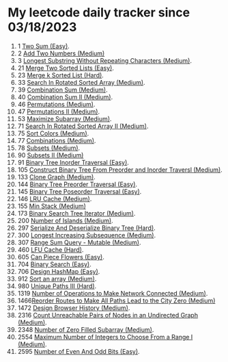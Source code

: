 # My leetcode daily tracker since 03/18/2023
1. 1 [Two Sum (Easy)](https://github.com/calebhuangsea/Leetcode/tree/main/leetcode/src/E1TwoSum).
2. 2 [Add Two Numbers (Medium)](https://github.com/calebhuangsea/Leetcode/tree/main/leetcode/src/M2AddTwoNumbers)
3. 3 [Longest Substring Without Repeating Characters (Medium)](https://github.com/calebhuangsea/Leetcode/tree/main/leetcode/src/M33SearchInRotatedSortedArray).
4. 21 [Merge Two Sorted Lists (Easy)](https://github.com/calebhuangsea/Leetcode/tree/main/leetcode/src/E21MergeTwoSortedLists).
5. 23 [Merge k Sorted List (Hard)](https://github.com/calebhuangsea/Leetcode/tree/main/leetcode/src/H23MergeKSortedLists).
6. 33 [Search In Rotated Sorted Array (Medium)](https://github.com/calebhuangsea/Leetcode/tree/main/leetcode/src/M33SearchInRotatedSortedArray).
7. 39 [Combination Sum (Medium)](https://github.com/calebhuangsea/Leetcode/tree/main/leetcode/src/M39CombinationSum).
8. 40 [Combination Sum II (Medium)](https://github.com/calebhuangsea/Leetcode/tree/main/leetcode/src/M40CombinationSumII).
9. 46 [Permutations (Medium)](https://github.com/calebhuangsea/Leetcode/tree/main/leetcode/src/M46Permutations).
10. 47 [Permutations II (Medium)](https://github.com/calebhuangsea/Leetcode/tree/main/leetcode/src/M47PermutationsII).
11. 53 [Maximize Subarray (Medium)](https://github.com/calebhuangsea/Leetcode/tree/main/leetcode/src/M53MaximumSubarray).
12. 71 [Search In Rotated Sorted Array II (Medium)](https://github.com/calebhuangsea/Leetcode/tree/main/leetcode/src/M71SearchInRotatedSortedArrayII).
13. 75 [Sort Colors (Medium)](https://github.com/calebhuangsea/Leetcode/tree/main/leetcode/src/M75SortColors).
14. 77 [Combinations (Medium)](https://github.com/calebhuangsea/Leetcode/tree/main/leetcode/src/M77Combinations).
15. 78 [Subsets (Medium)](https://github.com/calebhuangsea/Leetcode/tree/main/leetcode/src/M78Subsets).
16. 90 [Subsets II (Medium)](https://github.com/calebhuangsea/Leetcode/tree/main/leetcode/src/M90SubsetsII)
17. 91 [Binary Tree Inorder Traversal (Easy)](https://github.com/calebhuangsea/Leetcode/tree/main/leetcode/src/E91BinaryTreeInorderTraversal).
18. 105 [Construct Binary Tree From Preorder and Inorder Traversl (Medium)](https://github.com/calebhuangsea/Leetcode/tree/main/leetcode/src/M105ConstructBinaryTreeFromPreorderAndInorderTraversal).
19. 133 [Clone Graph (Medium)](https://github.com/calebhuangsea/Leetcode/tree/main/leetcode/src/M133CloneGraph).
20. 144 [Binary Tree Preorder Traversal (Easy)](https://github.com/calebhuangsea/Leetcode/tree/main/leetcode/src/E144BinaryTreePreorderTraversal).
21. 145 [Binary Tree Poseorder Traversal (Easy)](https://github.com/calebhuangsea/Leetcode/tree/main/leetcode/src/E145BinaryTreePostorderTraversal).
22. 146 [LRU Cache (Medium)](https://github.com/calebhuangsea/Leetcode/tree/main/leetcode/src/MLRUCache).
23. 155 [Min Stack (Medium)](https://github.com/calebhuangsea/Leetcode/tree/main/leetcode/src/M155MinStack)
24. 173 [Binary Search Tree Iterator (Medium)](https://github.com/calebhuangsea/Leetcode/tree/main/leetcode/src/M173BinarySearchTreeIterator).
25. 200 [Number of Islands (Medium)](https://github.com/calebhuangsea/Leetcode/tree/main/leetcode/src/M200NumberOfIslands).
26. 297 [Serialize And Deserialize Binary Tree (Hard)](https://github.com/calebhuangsea/Leetcode/tree/main/leetcode/src/H297SerializeAndDeserializeBinaryTree).
27. 300 [Longest Increasing Subsequence (Medium)](https://github.com/calebhuangsea/Leetcode/tree/main/leetcode/src/M300LongestIncreasingSubsequence).
28. 307 [Range Sum Query - Mutable (Medium)](https://github.com/calebhuangsea/Leetcode/tree/main/leetcode/src/M307RangeSumQueryMutable).
29. 460 [LFU Cache (Hard)](https://github.com/calebhuangsea/Leetcode/tree/main/leetcode/src/H460LFUCache).
30. 605 [Can Piece Flowers (Easy)](https://github.com/calebhuangsea/Leetcode/tree/main/leetcode/src/E605CanPieceFlowers).
30. 704 [Binary Search (Easy)](https://github.com/calebhuangsea/Leetcode/tree/main/leetcode/src/E704BinarySearch).
31. 706 [Design HashMap (Easy)](https://github.com/calebhuangsea/Leetcode/tree/main/leetcode/src/E706DesignHashMap).
32. 912 [Sort an array (Medium)](https://github.com/calebhuangsea/Leetcode/tree/main/leetcode/src/M912SortAnArray).
33. 980 [Unique Paths III (Hard)](https://github.com/calebhuangsea/Leetcode/tree/main/leetcode/src/H980UniquePathsIII).
34. 1319 [Number of Operations to Make Network Connected (Medium)](https://github.com/calebhuangsea/Leetcode/tree/main/leetcode/src/M1319NumberOfOperationsToMakeNetworkConnected).
35. 1466[Reorder Routes to Make All Paths Lead to the City Zero (Medium)](https://github.com/calebhuangsea/Leetcode/tree/main/leetcode/src/M1466ReorderRoutesToMakeAllPathsLeadToTheCityZero)
36. 1472 [Design Browser History (Medium)](https://github.com/calebhuangsea/Leetcode/tree/main/leetcode/src/M1472DesignBrowserHistory).
37. 2316 [Count Unreachable Pairs of Nodes in an Undirected Graph (Medium)](https://github.com/calebhuangsea/Leetcode/tree/main/leetcode/src/M1472DesignBrowserHistory).
38. 2348 [Number of Zero Filled Subarray (Medium)](https://github.com/calebhuangsea/Leetcode/tree/main/leetcode/src/M2316CountUnreachablePairsOfNodesInAnUndirectedGraph).
39. 2554 [Maximum Number of Integers to Choose From a Range I (Medium)](https://github.com/calebhuangsea/Leetcode/tree/main/leetcode/src/M2554MaximumNumberOfIntegersToChooseFromARangeI).
40. 2595 [Number of Even And Odd Bits (Easy)](https://github.com/calebhuangsea/Leetcode/tree/main/leetcode/src/E2595NumberOfEvenAndOddBits).